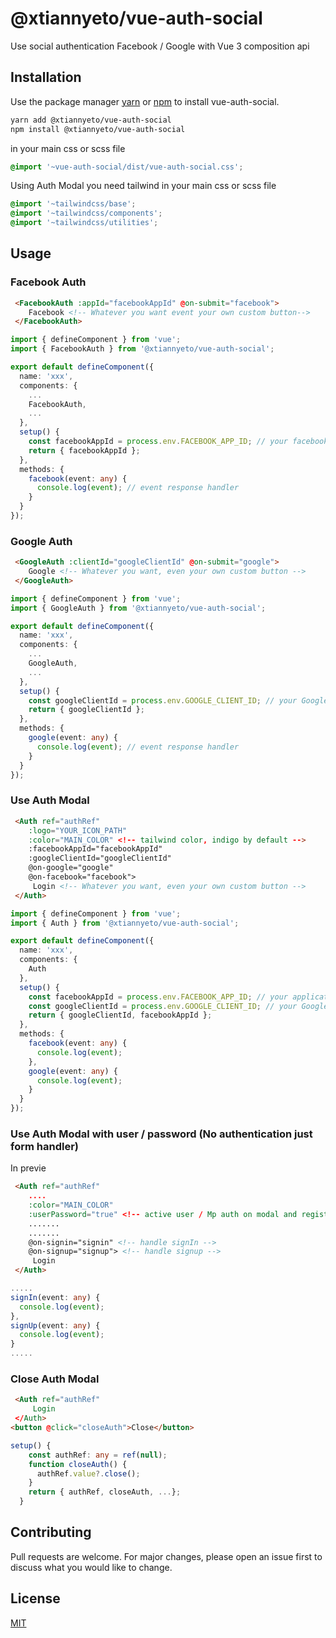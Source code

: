 # @xtiannyeto/vue-auth-social

Use social authentication Facebook / Google with Vue 3 composition api

## Installation

Use the package manager [yarn](https://yarnpkg.com/) or [npm](https://www.npmjs.com/) to install vue-auth-social.

```bash
yarn add @xtiannyeto/vue-auth-social
npm install @xtiannyeto/vue-auth-social
```

in your main css or scss file
```scss
@import '~vue-auth-social/dist/vue-auth-social.css';
```

Using Auth Modal you need tailwind 
in your main css or scss file
```scss
@import '~tailwindcss/base';
@import '~tailwindcss/components';
@import '~tailwindcss/utilities';
```

## Usage

### Facebook Auth
```html
 <FacebookAuth :appId="facebookAppId" @on-submit="facebook">
    Facebook <!-- Whatever you want event your own custom button-->
 </FacebookAuth>
```

```typescript
import { defineComponent } from 'vue';
import { FacebookAuth } from '@xtiannyeto/vue-auth-social';

export default defineComponent({
  name: 'xxx',
  components: {
    ...
    FacebookAuth,
    ...
  },
  setup() {
    const facebookAppId = process.env.FACEBOOK_APP_ID; // your facebook application ID
    return { facebookAppId };
  },
  methods: {
    facebook(event: any) {
      console.log(event); // event response handler
    }
  }
});
```

### Google Auth
```html
 <GoogleAuth :clientId="googleClientId" @on-submit="google">
    Google <!-- Whatever you want, even your own custom button -->
 </GoogleAuth>
```

```typescript
import { defineComponent } from 'vue';
import { GoogleAuth } from '@xtiannyeto/vue-auth-social';

export default defineComponent({
  name: 'xxx',
  components: {
    ...
    GoogleAuth,
    ...
  },
  setup() {
    const googleClientId = process.env.GOOGLE_CLIENT_ID; // your Google Client ID
    return { googleClientId };
  },
  methods: {
    google(event: any) {
      console.log(event); // event response handler
    }
  }
});
```

### Use Auth Modal

```html
 <Auth ref="authRef"
    :logo="YOUR_ICON_PATH"
    :color="MAIN_COLOR" <!-- tailwind color, indigo by default -->
    :facebookAppId="facebookAppId"
    :googleClientId="googleClientId"
    @on-google="google"
    @on-facebook="facebook">
     Login <!-- Whatever you want, even your own custom button -->
 </Auth>
```

```typescript
import { defineComponent } from 'vue';
import { Auth } from '@xtiannyeto/vue-auth-social';

export default defineComponent({
  name: 'xxx',
  components: {
    Auth
  },
  setup() {
    const facebookAppId = process.env.FACEBOOK_APP_ID; // your application ID
    const googleClientId = process.env.GOOGLE_CLIENT_ID; // your Google Client ID
    return { googleClientId, facebookAppId };
  },
  methods: {
    facebook(event: any) {
      console.log(event);
    },
    google(event: any) {
      console.log(event);
    }
  }
});
```

### Use Auth Modal with user / password (No authentication just form handler)
In previe
```html
 <Auth ref="authRef"
    ....
    :color="MAIN_COLOR" 
    :userPassword="true" <!-- active user / Mp auth on modal and register -->
    .......
    .......
    @on-signin="signin" <!-- handle signIn -->
    @on-signup="signup"> <!-- handle signup -->
     Login
 </Auth>
```

```typescript
.....
signIn(event: any) {
  console.log(event);
},
signUp(event: any) {
  console.log(event);
}
.....
```

### Close Auth Modal

```html
 <Auth ref="authRef"
     Login
 </Auth>
<button @click="closeAuth">Close</button>
```
```typescript
setup() {
    const authRef: any = ref(null);
    function closeAuth() {
      authRef.value?.close();
    }
    return { authRef, closeAuth, ...};
  }
```

## Contributing
Pull requests are welcome. For major changes, please open an issue first to discuss what you would like to change.

## License
[MIT](https://choosealicense.com/licenses/mit/)
